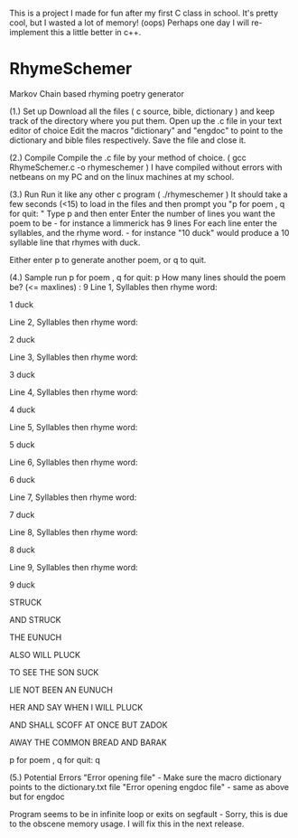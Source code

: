 This is a project I made for fun after my first C class in school. It's pretty cool, but I wasted a lot of memory! (oops) Perhaps one day I will re-implement this a little better in c++.

# RhymeSchemer
Markov Chain based rhyming poetry generator

(1.) Set up
Download all the files ( c source, bible, dictionary ) and keep track of the directory where you put them.
Open up the .c file in your text editor of choice
Edit the macros "dictionary" and "engdoc" to point to the dictionary and bible files respectively.
Save the file and close it.

(2.) Compile
Compile the .c file by your method of choice. ( gcc RhymeSchemer.c -o rhymeschemer )
I have compiled without errors with netbeans on my PC and on the
linux machines at my school.

(3.) Run
Run it like any other c program ( ./rhymeschemer )
It should take a few seconds (<15) to load in the files and then prompt you "p for poem , q for quit: "
Type p and then enter
Enter the number of lines you want the poem to be - for instance a limmerick has 9 lines
For each line enter the syllables, and the rhyme word. - for instance "10 duck" would
produce a 10 syllable line that rhymes with duck.

Either enter p to generate another poem, or q to quit.

(4.) Sample run
p for poem , q for quit: p
How many lines should the poem be? (<= maxlines)  : 9
Line 1, Syllables then rhyme word: 

1 duck

Line 2, Syllables then rhyme word: 

2 duck

Line 3, Syllables then rhyme word: 

3 duck

Line 4, Syllables then rhyme word: 

4 duck

Line 5, Syllables then rhyme word: 

5 duck

Line 6, Syllables then rhyme word: 

6 duck

Line 7, Syllables then rhyme word: 

7 duck

Line 8, Syllables then rhyme word: 

8 duck

Line 9, Syllables then rhyme word: 

9 duck

STRUCK 

AND STRUCK 

THE EUNUCH 

ALSO WILL PLUCK 

TO SEE THE SON SUCK 

LIE NOT BEEN AN EUNUCH 

HER AND SAY WHEN I WILL PLUCK 

AND SHALL SCOFF AT ONCE BUT ZADOK 

AWAY THE COMMON BREAD AND BARAK 

p for poem , q for quit: q


(5.) Potential Errors
"Error opening file" - Make sure the macro dictionary points to the dictionary.txt file
"Error opening engdoc file" - same as above but for engdoc

Program seems to be in infinite loop or exits on segfault - Sorry, this is due to the obscene memory usage.
I will fix this in the next release.

